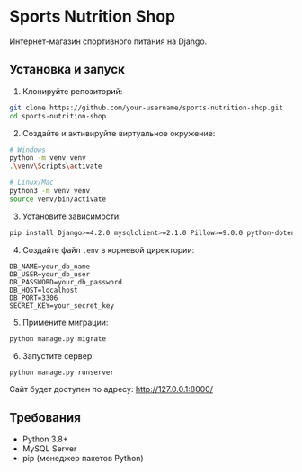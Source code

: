 # Sports Nutrition Shop

Интернет-магазин спортивного питания на Django.

## Установка и запуск

1. Клонируйте репозиторий:
```bash
git clone https://github.com/your-username/sports-nutrition-shop.git
cd sports-nutrition-shop
```

2. Создайте и активируйте виртуальное окружение:
```bash
# Windows
python -m venv venv
.\venv\Scripts\activate

# Linux/Mac
python3 -m venv venv
source venv/bin/activate
```

3. Установите зависимости:
```bash
pip install Django>=4.2.0 mysqlclient>=2.1.0 Pillow>=9.0.0 python-dotenv>=0.19.0
```

4. Создайте файл `.env` в корневой директории:
```
DB_NAME=your_db_name
DB_USER=your_db_user
DB_PASSWORD=your_db_password
DB_HOST=localhost
DB_PORT=3306
SECRET_KEY=your_secret_key
```

5. Примените миграции:
```bash
python manage.py migrate
```

6. Запустите сервер:
```bash
python manage.py runserver
```

Сайт будет доступен по адресу: http://127.0.0.1:8000/

## Требования
- Python 3.8+
- MySQL Server
- pip (менеджер пакетов Python) 